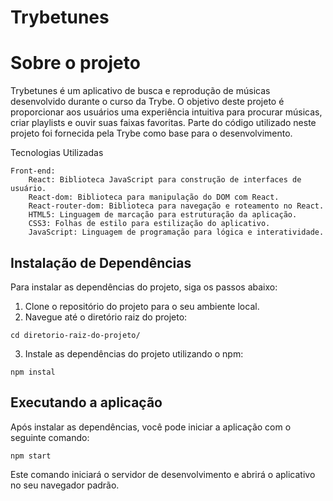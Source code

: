 # Trybetunes

# Sobre o projeto
Trybetunes é um aplicativo de busca e reprodução de músicas desenvolvido durante o curso da Trybe. O objetivo deste projeto é proporcionar aos usuários uma experiência intuitiva para procurar músicas, criar playlists e ouvir suas faixas favoritas. Parte do código utilizado neste projeto foi fornecida pela Trybe como base para o desenvolvimento.

Tecnologias Utilizadas

    Front-end:
        React: Biblioteca JavaScript para construção de interfaces de usuário.
        React-dom: Biblioteca para manipulação do DOM com React.
        React-router-dom: Biblioteca para navegação e roteamento no React.
        HTML5: Linguagem de marcação para estruturação da aplicação.
        CSS3: Folhas de estilo para estilização do aplicativo.
        JavaScript: Linguagem de programação para lógica e interatividade.


## Instalação de Dependências

Para instalar as dependências do projeto, siga os passos abaixo:

1. Clone o repositório do projeto para o seu ambiente local.
2. Navegue até o diretório raiz do projeto:
```
cd diretorio-raiz-do-projeto/
```
3. Instale as dependências do projeto utilizando o npm:
```
npm instal
```

## Executando a aplicação
Após instalar as dependências, você pode iniciar a aplicação com o seguinte comando:
```
npm start
```
Este comando iniciará o servidor de desenvolvimento e abrirá o aplicativo no seu navegador padrão.

